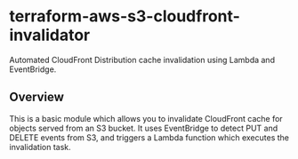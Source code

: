 # terraform-aws-s3-cloudfront-invalidator

Automated CloudFront Distribution cache invalidation using Lambda and EventBridge.

## Overview

This is a basic module which allows you to invalidate CloudFront cache for objects served from an S3 bucket. It uses EventBridge to detect PUT and DELETE events from S3, and triggers a Lambda function which executes the invalidation task.
